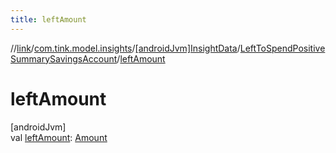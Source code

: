 ```yaml
---
title: leftAmount
---
```

//[link](../../../../index.html)/[com.tink.model.insights](../../index.html)/[[androidJvm]InsightData](../index.html)/[LeftToSpendPositiveSummarySavingsAccount](index.html)/[leftAmount](left-amount.html)



# leftAmount



[androidJvm]\
val [leftAmount](left-amount.html): [Amount](../../../com.tink.model.misc/[android-jvm]-amount/index.html)




